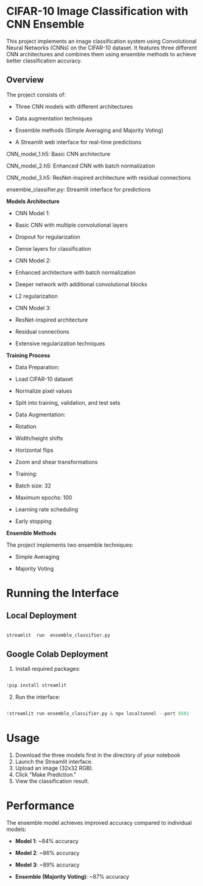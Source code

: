 
# CIFAR-10 Image Classification with CNN Ensemble

  

This project implements an image classification system using Convolutional Neural Networks (CNNs) on the CIFAR-10 dataset. It features three different CNN architectures and combines them using ensemble methods to achieve better classification accuracy.

  

## Overview

  

The project consists of:

- Three CNN models with different architectures

- Data augmentation techniques

- Ensemble methods (Simple Averaging and Majority Voting)

- A Streamlit web interface for real-time predictions

  

CNN_model_1.h5: Basic CNN architecture

CNN_model_2.h5: Enhanced CNN with batch normalization

CNN_model_3.h5: ResNet-inspired architecture with residual connections

ensemble_classifier.py: Streamlit interface for predictions

  

**Models Architecture**

  

* CNN Model 1:

* Basic CNN with multiple convolutional layers

* Dropout for regularization

* Dense layers for classification

* CNN Model 2:

* Enhanced architecture with batch normalization

* Deeper network with additional convolutional blocks

* L2 regularization

* CNN Model 3:

* ResNet-inspired architecture

* Residual connections

* Extensive regularization techniques

  

**Training Process**

  

* Data Preparation:

* Load CIFAR-10 dataset

* Normalize pixel values

* Split into training, validation, and test sets

* Data Augmentation:

* Rotation

* Width/height shifts

* Horizontal flips

* Zoom and shear transformations

* Training:

* Batch size: 32

* Maximum epochs: 100

* Learning rate scheduling

* Early stopping

  

**Ensemble Methods**

  

The project implements two ensemble techniques:

  

* Simple Averaging

* Majority Voting

  
  

# Running the Interface

  

## Local Deployment

  

```bash

streamlit  run  ensemble_classifier.py

```

  

## Google Colab Deployment

  

1. Install required packages:

  

```python

!pip install streamlit

```

  

2. Run the interface:

  

```python

!streamlit run ensemble_classifier.py & npx localtunnel --port 8501

```

  

# Usage

  
1. Download the three models first in the directory of your notebook
2. Launch the Streamlit interface.
3. Upload an image (32x32 RGB).
4. Click "Make Prediction."
5. View the classification result.

  

# Performance

  

The ensemble model achieves improved accuracy compared to individual models:

  

-  **Model 1**: ~84% accuracy

-  **Model 2**: ~86% accuracy

-  **Model 3**: ~89% accuracy

-  **Ensemble (Majority Voting)**: ~87% accuracy

  


